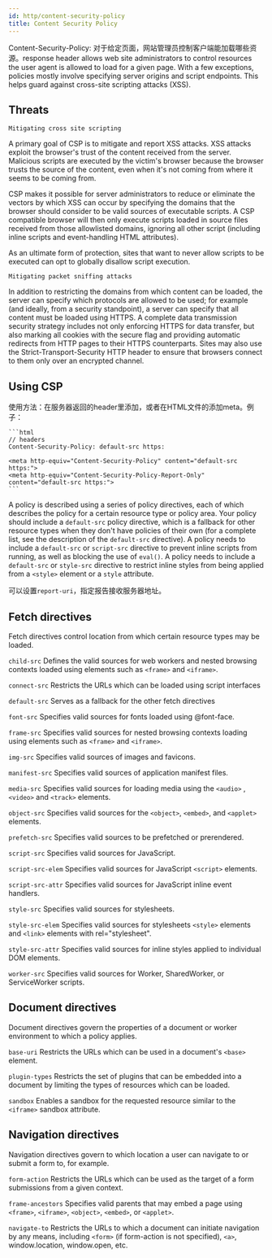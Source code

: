```yaml
---
id: http/content-security-policy
title: Content Security Policy
---
```


Content-Security-Policy: 对于给定页面，网站管理员控制客户端能加载哪些资源。response header allows web site administrators to control resources the user agent is allowed to load for a given page. With a few exceptions, policies mostly involve specifying server origins and script endpoints. This helps guard against cross-site scripting attacks (XSS).

## Threats

`Mitigating cross site scripting`

A primary goal of CSP is to mitigate and report XSS attacks. XSS attacks exploit the browser's trust of the content received from the server. Malicious scripts are executed by the victim's browser because the browser trusts the source of the content, even when it's not coming from where it seems to be coming from.

CSP makes it possible for server administrators to reduce or eliminate the vectors by which XSS can occur by specifying the domains that the browser should consider to be valid sources of executable scripts. A CSP compatible browser will then only execute scripts loaded in source files received from those allowlisted domains, ignoring all other script (including inline scripts and event-handling HTML attributes).

As an ultimate form of protection, sites that want to never allow scripts to be executed can opt to globally disallow script execution.

`Mitigating packet sniffing attacks`

In addition to restricting the domains from which content can be loaded, the server can specify which protocols are allowed to be used; for example (and ideally, from a security standpoint), a server can specify that all content must be loaded using HTTPS. A complete data transmission security strategy includes not only enforcing HTTPS for data transfer, but also marking all cookies with the secure flag and providing automatic redirects from HTTP pages to their HTTPS counterparts. Sites may also use the Strict-Transport-Security HTTP header to ensure that browsers connect to them only over an encrypted channel.

## Using CSP

使用方法：在服务器返回的header里添加，或者在HTML文件的添加meta。例子：

    ```html
    // headers
    Content-Security-Policy: default-src https:

    <meta http-equiv="Content-Security-Policy" content="default-src https:">
    <meta http-equiv="Content-Security-Policy-Report-Only" content="default-src https:">
    ```

A policy is described using a series of policy directives, each of which describes the policy for a certain resource type or policy area. Your policy should include a `default-src` policy directive, which is a fallback for other resource types when they don't have policies of their own (for a complete list, see the description of the `default-src` directive). A policy needs to include a `default-src` or `script-src` directive to prevent inline scripts from running, as well as blocking the use of `eval()`. A policy needs to include a `default-src` or `style-src` directive to restrict inline styles from being applied from a `<style>` element or a `style` attribute.

可以设置`report-uri`，指定报告接收服务器地址。

## Fetch directives

Fetch directives control location from which certain resource types may be loaded.

`child-src` Defines the valid sources for web workers and nested browsing contexts loaded using elements such as `<frame>` and `<iframe>`.

`connect-src` Restricts the URLs which can be loaded using script interfaces

`default-src` Serves as a fallback for the other fetch directives

`font-src` Specifies valid sources for fonts loaded using @font-face.

`frame-src` Specifies valid sources for nested browsing contexts loading using elements such as `<frame>` and `<iframe>`.

`img-src` Specifies valid sources of images and favicons.

`manifest-src` Specifies valid sources of application manifest files.

`media-src` Specifies valid sources for loading media using the `<audio>` , `<video>` and `<track>` elements.

`object-src` Specifies valid sources for the `<object>`, `<embed>`, and `<applet>` elements.

`prefetch-src` Specifies valid sources to be prefetched or prerendered.

`script-src` Specifies valid sources for JavaScript.

`script-src-elem` Specifies valid sources for JavaScript `<script>` elements.

`script-src-attr` Specifies valid sources for JavaScript inline event handlers.

`style-src` Specifies valid sources for stylesheets.

`style-src-elem` Specifies valid sources for stylesheets `<style>` elements and `<link>` elements with rel="stylesheet".

`style-src-attr` Specifies valid sources for inline styles applied to individual DOM elements.

`worker-src` Specifies valid sources for Worker, SharedWorker, or ServiceWorker scripts.

## Document directives

Document directives govern the properties of a document or worker environment to which a policy applies.

`base-uri` Restricts the URLs which can be used in a document's `<base>` element.

`plugin-types` Restricts the set of plugins that can be embedded into a document by limiting the types of resources which can be loaded.

`sandbox` Enables a sandbox for the requested resource similar to the `<iframe>` sandbox attribute.

## Navigation directives

Navigation directives govern to which location a user can navigate to or submit a form to, for example.

`form-action` Restricts the URLs which can be used as the target of a form submissions from a given context.

`frame-ancestors` Specifies valid parents that may embed a page using `<frame>`, `<iframe>`, `<object>`, `<embed>`, or `<applet>`.

`navigate-to` Restricts the URLs to which a document can initiate navigation by any means, including `<form>` (if form-action is not specified), `<a>`, window.location, window.open, etc.